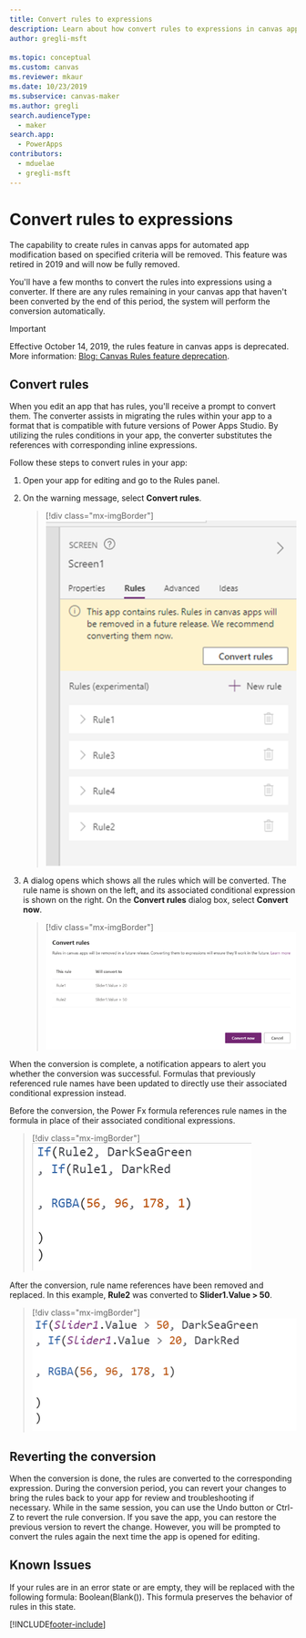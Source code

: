 ```yaml
---
title: Convert rules to expressions
description: Learn about how convert rules to expressions in canvas apps.
author: gregli-msft

ms.topic: conceptual
ms.custom: canvas
ms.reviewer: mkaur
ms.date: 10/23/2019
ms.subservice: canvas-maker
ms.author: gregli
search.audienceType: 
  - maker
search.app: 
  - PowerApps
contributors:
  - mduelae
  - gregli-msft
---
```


# Convert rules to expressions

The capability to create rules in canvas apps for automated app modification based on specified criteria will be removed. This feature was retired in 2019 and will now be fully removed.

You'll have a few months to convert the rules into expressions using a converter. If there are any rules remaining in your canvas app that haven't been converted by the end of this period, the system will perform the conversion automatically.

> [!IMPORTANT]
> Effective October 14, 2019, the rules feature in canvas apps is deprecated. More information: [Blog: Canvas Rules feature deprecation](https://powerapps.microsoft.com/blog/canvas-rules-feature-deprecation/).

## Convert rules

When you edit an app that has rules, you'll receive a prompt to convert them. The converter assists in migrating the rules within your app to a format that is compatible with future versions of Power Apps Studio. By utilizing the rules conditions in your app, the converter substitutes the references with corresponding inline expressions.

Follow these steps to convert rules in your app:

1. Open your app for editing and go to the Rules panel.
2. On the warning message, select **Convert rules**.

   > [!div class="mx-imgBorder"] 
   > ![Convert rules.](./media/working-with-rules/convert-rules.png)

3. A dialog opens which shows all the rules which will be converted. The rule name is shown on the left, and its associated conditional expression is shown on the right. On the **Convert rules** dialog box, select **Convert now**.

   > [!div class="mx-imgBorder"] 
   >![Convert now.](./media/working-with-rules/rules-1.png)

When the conversion is complete, a notification appears to alert you whether the conversion was successful. Formulas that previously referenced rule names have been updated to directly use their associated conditional expression instead.

Before the conversion, the Power Fx formula references rule names in the formula in place of their associated conditional expressions.

> [!div class="mx-imgBorder"] 
> ![Convert now.](./media/working-with-rules/rules-3.png)

After the conversion, rule name references have been removed and replaced. In this example, **Rule2** was converted to **Slider1.Value > 50**.

> [!div class="mx-imgBorder"] 
> ![Convert now.](./media/working-with-rules/rules-2.png)


## Reverting the conversion

When the conversion is done, the rules are converted to the corresponding expression. During the conversion period, you can revert your changes to bring the rules back to your app for review and troubleshooting if necessary. While in the same session, you can use the Undo button or Ctrl-Z to revert the rule conversion. If you save the app, you can restore the previous version to revert the change. However, you will be prompted to convert the rules again the next time the app is opened for editing.

## Known Issues

If your rules are in an error state or are empty, they will be replaced with the following formula: Boolean(Blank()). This formula preserves the behavior of rules in this state.




[!INCLUDE[footer-include](../../includes/footer-banner.md)]
